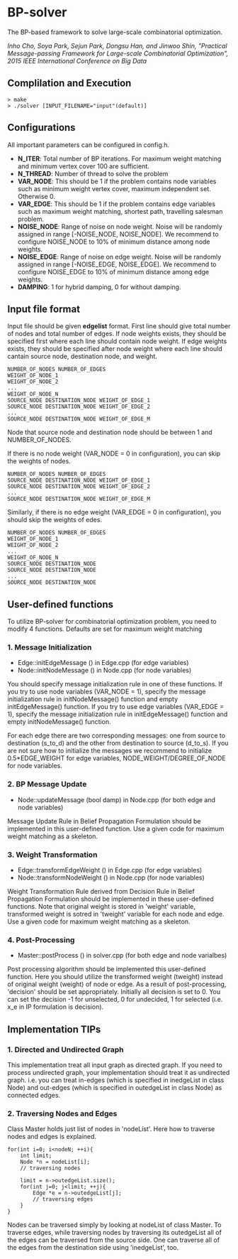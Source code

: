 # BP-solver
The BP-based framework to solve large-scale combinatorial optimization.

*Inho Cho, Soya Park, Sejun Park, Dongsu Han, and Jinwoo Shin, "Practical Message-passing Framework for Large-scale Combinatorial Optimization", 2015 IEEE International Conference on Big Data*

## Complilation and Execution

```
> make
> ./solver [INPUT_FILENAME="input"(default)]
```
## Configurations
All important parameters can be configured in config.h.
- **N_ITER**: Total number of BP iterations. For maximum weight matching and minimum vertex cover 100 are sufficient.
- **N_THREAD**: Number of thread to solve the problem
- **VAR_NODE**: This should be 1 if the problem contains node variables such as minimum weight vertex cover, maximum independent set. Otherwise 0.
- **VAR_EDGE**: This should be 1 if the problem contains edge variables such as maximum weight matching, shortest path, travelling salesman problem.
- **NOISE_NODE**: Range of noise on node weight. Noise will be randomly assigned in range [-NOISE_NODE, NOISE_NODE]. We recommend to configure NOISE_NODE to 10% of minimum distance among node weights.
- **NOISE_EDGE**: Range of noise on edge weight. Noise will be randomly assigned in range [-NOISE_EDGE, NOISE_EDGE]. We recommend to configure NOISE_EDGE to 10% of minimum distance among edge weights.
- **DAMPING**: 1 for hybrid damping, 0 for without damping.

## Input file format
Input file should be given **edgelist** format. First line should give total number of nodes and total number of edges. 
If node weights exists, they should be specified first where each line should contain node weight.
If edge weights exists, they should be specified after node weight where each line should cantain source node, destination node, and weight.

```
NUMBER_OF_NODES NUMBER_OF_EDGES
WEIGHT_OF_NODE_1
WEIGHT_OF_NODE_2
...
WEIGHT_OF_NODE_N
SOURCE_NODE DESTINATION_NODE WEIGHT_OF_EDGE_1
SOURCE_NODE DESTINATION_NODE WEIGHT_OF_EDGE_2
...
SOURCE_NODE DESTINATION_NODE WEIGHT_OF_EDGE_M
```

Node that source node and destination node should be between 1 and NUMBER_OF_NODES.

If there is no node weight (VAR_NODE = 0 in configuration), you can skip the weights of nodes.

```
NUMBER_OF_NODES NUMBER_OF_EDGES
SOURCE_NODE DESTINATION_NODE WEIGHT_OF_EDGE_1
SOURCE_NODE DESTINATION_NODE WEIGHT_OF_EDGE_2
...
SOURCE_NODE DESTINATION_NODE WEIGHT_OF_EDGE_M
``` 

Similarly, if there is no edge weight (VAR_EDGE = 0 in configuration), you should skip the weights of edes.

```
NUMBER_OF_NODES NUMBER_OF_EDGES
WEIGHT_OF_NODE_1
WEIGHT_OF_NODE_2
...
WEIGHT_OF_NODE_N
SOURCE_NODE DESTINATION_NODE 
SOURCE_NODE DESTINATION_NODE 
...
SOURCE_NODE DESTINATION_NODE 
```


## User-defined functions
To utilize BP-solver for combinatorial optimization problem, you need to modify 4 functions. Defaults are set for maximum weight matching

### 1. Message Initialization
- Edge::initEdgeMessage () in Edge.cpp (for edge variables)
- Node::initNodeMessage () in Node.cpp (for node variables)

You should specify message initialization rule in one of these functions. 
If you try to use node variables (VAR_NODE = 1), specify the message initialization rule in initNodeMessage() function and empty initEdgeMessage() function.
If you try to use edge variables (VAR_EDGE = 1), specify the message initialization rule in initEdgeMessage() function and empty initNodeMessage() function.

For each edge there are two corresponding messages: one from source to destination (s_to_d) and the other from destination to source (d_to_s).
If you are not sure how to initialize the messages we recommend to initialize 0.5*EDGE_WEIGHT for edge variables, NODE_WEIGHT/DEGREE_OF_NODE for node variables.

### 2. BP Message Update
- Node::updateMessage (bool damp) in Node.cpp (for both edge and node variables)

Message Update Rule in Belief Propagation Formulation should be implemented in this user-defined function.
Use a given code for maximum weight matching as a skeleton.

### 3. Weight Transformation
- Edge::transformEdgeWeight () in Edge.cpp (for edge variables)
- Node::transformNodeWeight () in Node.cpp (for node variables)

Weight Transformation Rule derived from Decision Rule in Belief Propagation Formulation should be implemented in these user-defined functions.
Note that original weight is stored in 'weight' variable, transformed weight is sotred in 'tweight' variable for each node and edge.
Use a given code for maximum weight matching as a skeleton.

### 4. Post-Processing
- Master::postProcess () in solver.cpp (for both edge and node varialbes)

Post processing algorithm should be implemented this user-defined function. 
Here you should utilize the transformed weight (tweight) instead of original weight (weight) of node or edge. 
As a result of post-processing, 'decision' should be set appropriately. 
Initially all decision is set to 0.
You can set the decision -1 for unselected, 0 for undecided, 1 for selected (i.e. x_e in IP formulation is decision).

## Implementation TIPs
### 1. Directed and Undirected Graph
This implementation treat all input graph as directed graph. 
If you need to process undirected graph, your implementation should treat it as undirected graph.
i.e. you can treat in-edges (which is specified in inedgeList in class Node) and out-edges (which is specified in outedgeList in class Node) as connected edges.

### 2. Traversing Nodes and Edges
Class Master holds just list of nodes in 'nodeList'.
Here how to traverse nodes and edges is explained. 

```
for(int i=0; i<nodeN; ++i){
	int limit;
	Node *n = nodeList[i];
	// traversing nodes

	limit = n->outedgeList.size();
	for(int j=0; j<limit; ++j){
		Edge *e = n->outedgeList[j];
		// traversing edges
	}
}
```

Nodes can be traversed simply by looking at nodeList of class Master.
To traverse edges, while traversing nodes by traversing its outedgeList all of the edges can be traversed from the source side.
One can traverse all of the edges from the destination side using 'inedgeList', too.
